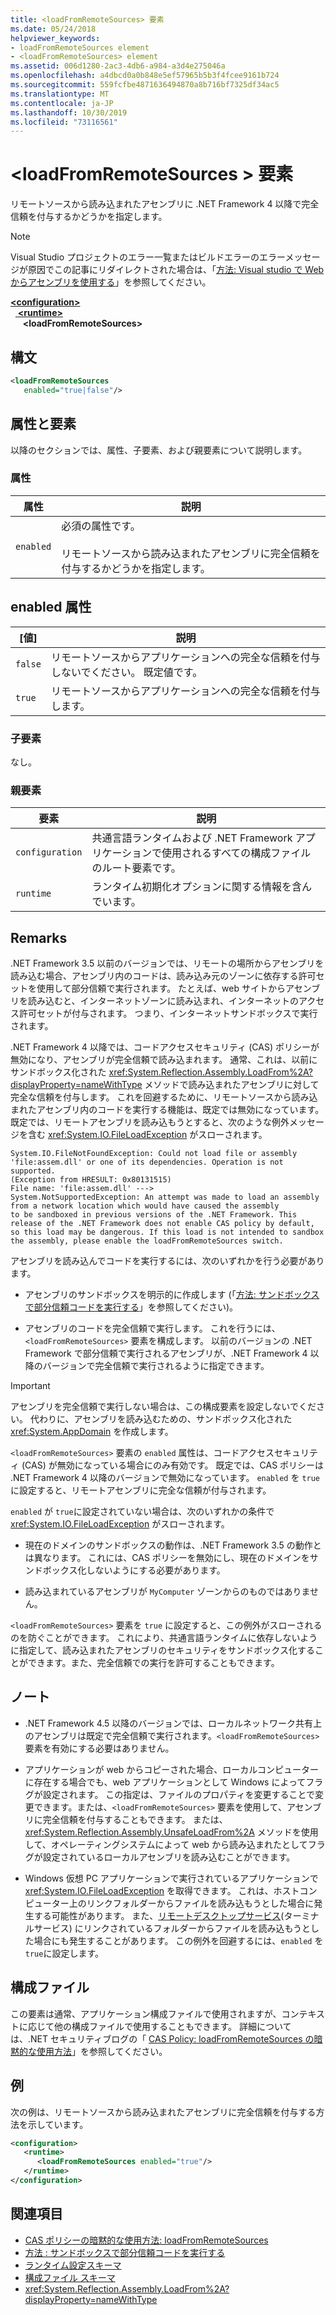 ```yaml
---
title: <loadFromRemoteSources> 要素
ms.date: 05/24/2018
helpviewer_keywords:
- loadFromRemoteSources element
- <loadFromRemoteSources> element
ms.assetid: 006d1280-2ac3-4db6-a984-a3d4e275046a
ms.openlocfilehash: a4dbcd0a0b848e5ef57965b5b3f4fcee9161b724
ms.sourcegitcommit: 559fcfbe4871636494870a8b716bf7325df34ac5
ms.translationtype: MT
ms.contentlocale: ja-JP
ms.lasthandoff: 10/30/2019
ms.locfileid: "73116561"
---
```

# <a name="loadfromremotesources-element"></a>\<loadFromRemoteSources > 要素
リモートソースから読み込まれたアセンブリに .NET Framework 4 以降で完全信頼を付与するかどうかを指定します。
  
> [!NOTE]
> Visual Studio プロジェクトのエラー一覧またはビルドエラーのエラーメッセージが原因でこの記事にリダイレクトされた場合は、「[方法: Visual studio で Web からアセンブリを使用する](https://docs.microsoft.com/previous-versions/visualstudio/visual-studio-2010/ee890038(v=vs.100))」を参照してください。  
  
[ **\<configuration>** ](../configuration-element.md)\
&nbsp;&nbsp;[ **\<runtime>** ](runtime-element.md)\
&nbsp;&nbsp;&nbsp;&nbsp; **\<loadFromRemoteSources>**  
  
## <a name="syntax"></a>構文  
  
```xml  
<loadFromRemoteSources    
   enabled="true|false"/>  
```  
  
## <a name="attributes-and-elements"></a>属性と要素
 以降のセクションでは、属性、子要素、および親要素について説明します。  
  
### <a name="attributes"></a>属性  
  
|属性|説明|  
|---------------|-----------------|  
|`enabled`|必須の属性です。<br /><br /> リモートソースから読み込まれたアセンブリに完全信頼を付与するかどうかを指定します。|  
  
## <a name="enabled-attribute"></a>enabled 属性  
  
|[値]|説明|  
|-----------|-----------------|  
|`false`|リモートソースからアプリケーションへの完全な信頼を付与しないでください。 既定値です。|  
|`true`|リモートソースからアプリケーションへの完全な信頼を付与します。|  
  
### <a name="child-elements"></a>子要素  
 なし。  
  
### <a name="parent-elements"></a>親要素  
  
|要素|説明|  
|-------------|-----------------|  
|`configuration`|共通言語ランタイムおよび .NET Framework アプリケーションで使用されるすべての構成ファイルのルート要素です。|  
|`runtime`|ランタイム初期化オプションに関する情報を含んでいます。|  
  
## <a name="remarks"></a>Remarks

.NET Framework 3.5 以前のバージョンでは、リモートの場所からアセンブリを読み込む場合、アセンブリ内のコードは、読み込み元のゾーンに依存する許可セットを使用して部分信頼で実行されます。 たとえば、web サイトからアセンブリを読み込むと、インターネットゾーンに読み込まれ、インターネットのアクセス許可セットが付与されます。 つまり、インターネットサンドボックスで実行されます。

.NET Framework 4 以降では、コードアクセスセキュリティ (CAS) ポリシーが無効になり、アセンブリが完全信頼で読み込まれます。 通常、これは、以前にサンドボックス化された <xref:System.Reflection.Assembly.LoadFrom%2A?displayProperty=nameWithType> メソッドで読み込まれたアセンブリに対して完全な信頼を付与します。 これを回避するために、リモートソースから読み込まれたアセンブリ内のコードを実行する機能は、既定では無効になっています。 既定では、リモートアセンブリを読み込もうとすると、次のような例外メッセージを含む <xref:System.IO.FileLoadException> がスローされます。

```text
System.IO.FileNotFoundException: Could not load file or assembly 'file:assem.dll' or one of its dependencies. Operation is not supported. 
(Exception from HRESULT: 0x80131515)
File name: 'file:assem.dll' ---> 
System.NotSupportedException: An attempt was made to load an assembly from a network location which would have caused the assembly 
to be sandboxed in previous versions of the .NET Framework. This release of the .NET Framework does not enable CAS policy by default, 
so this load may be dangerous. If this load is not intended to sandbox the assembly, please enable the loadFromRemoteSources switch. 
```

アセンブリを読み込んでコードを実行するには、次のいずれかを行う必要があります。

- アセンブリのサンドボックスを明示的に作成します (「[方法: サンドボックスで部分信頼コードを実行する](../../../misc/how-to-run-partially-trusted-code-in-a-sandbox.md)」を参照してください)。

- アセンブリのコードを完全信頼で実行します。 これを行うには、`<loadFromRemoteSources>` 要素を構成します。 以前のバージョンの .NET Framework で部分信頼で実行されるアセンブリが、.NET Framework 4 以降のバージョンで完全信頼で実行されるように指定できます。

> [!IMPORTANT]
> アセンブリを完全信頼で実行しない場合は、この構成要素を設定しないでください。 代わりに、アセンブリを読み込むための、サンドボックス化された <xref:System.AppDomain> を作成します。

`<loadFromRemoteSources>` 要素の `enabled` 属性は、コードアクセスセキュリティ (CAS) が無効になっている場合にのみ有効です。 既定では、CAS ポリシーは .NET Framework 4 以降のバージョンで無効になっています。 `enabled` を `true`に設定すると、リモートアセンブリに完全な信頼が付与されます。

`enabled` が `true`に設定されていない場合は、次のいずれかの条件で <xref:System.IO.FileLoadException> がスローされます。

- 現在のドメインのサンドボックスの動作は、.NET Framework 3.5 の動作とは異なります。 これには、CAS ポリシーを無効にし、現在のドメインをサンドボックス化しないようにする必要があります。

- 読み込まれているアセンブリが `MyComputer` ゾーンからのものではありません。

`<loadFromRemoteSources>` 要素を `true` に設定すると、この例外がスローされるのを防ぐことができます。 これにより、共通言語ランタイムに依存しないように指定して、読み込まれたアセンブリのセキュリティをサンドボックス化することができます。また、完全信頼での実行を許可することもできます。

## <a name="notes"></a>ノート

- .NET Framework 4.5 以降のバージョンでは、ローカルネットワーク共有上のアセンブリは既定で完全信頼で実行されます。`<loadFromRemoteSources>` 要素を有効にする必要はありません。

- アプリケーションが web からコピーされた場合、ローカルコンピューターに存在する場合でも、web アプリケーションとして Windows によってフラグが設定されます。 この指定は、ファイルのプロパティを変更することで変更できます。または、`<loadFromRemoteSources>` 要素を使用して、アセンブリに完全信頼を付与することもできます。 または、<xref:System.Reflection.Assembly.UnsafeLoadFrom%2A> メソッドを使用して、オペレーティングシステムによって web から読み込まれたとしてフラグが設定されているローカルアセンブリを読み込むことができます。

- Windows 仮想 PC アプリケーションで実行されているアプリケーションで <xref:System.IO.FileLoadException> を取得できます。 これは、ホストコンピューター上のリンクフォルダーからファイルを読み込もうとした場合に発生する可能性があります。 また、[リモートデスクトップサービス](https://go.microsoft.com/fwlink/?LinkId=182775)(ターミナルサービス) にリンクされているフォルダーからファイルを読み込もうとした場合にも発生することがあります。 この例外を回避するには、`enabled` を `true`に設定します。

## <a name="configuration-file"></a>構成ファイル

この要素は通常、アプリケーション構成ファイルで使用されますが、コンテキストに応じて他の構成ファイルで使用することもできます。 詳細については、.NET セキュリティブログの「 [CAS Policy: loadFromRemoteSources の暗黙的な使用方法](https://go.microsoft.com/fwlink/p/?LinkId=266839)」を参照してください。  

## <a name="example"></a>例

次の例は、リモートソースから読み込まれたアセンブリに完全信頼を付与する方法を示しています。

```xml
<configuration>  
   <runtime>  
      <loadFromRemoteSources enabled="true"/>  
   </runtime>  
</configuration>  
```

## <a name="see-also"></a>関連項目

- [CAS ポリシーの暗黙的な使用方法: loadFromRemoteSources](https://go.microsoft.com/fwlink/p/?LinkId=266839)
- [方法 : サンドボックスで部分信頼コードを実行する](../../../misc/how-to-run-partially-trusted-code-in-a-sandbox.md)
- [ランタイム設定スキーマ](index.md)
- [構成ファイル スキーマ](../index.md)
- <xref:System.Reflection.Assembly.LoadFrom%2A?displayProperty=nameWithType>

